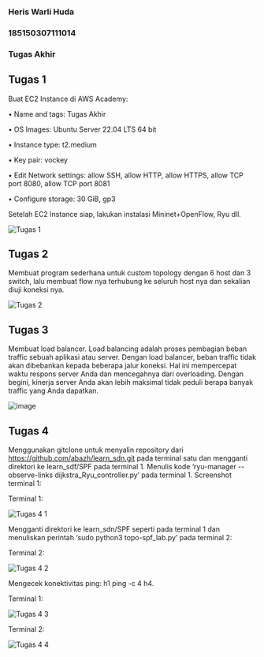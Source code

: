 ### Heris Warli Huda
### 185150307111014
### Tugas Akhir

## Tugas 1
Buat EC2 Instance di AWS Academy:

•	Name and tags: Tugas Akhir

•	OS Images: Ubuntu Server 22.04 LTS 64 bit

•	Instance type: t2.medium

•	Key pair: vockey

•	Edit Network settings: allow SSH, allow HTTP, allow HTTPS, allow TCP port 8080, allow TCP port 8081

•	Configure storage: 30 GiB, gp3

Setelah EC2 Instance siap, lakukan instalasi Mininet+OpenFlow, Ryu dll.

![Tugas 1](https://user-images.githubusercontent.com/107157273/172842106-4c6340de-6b37-42c3-8dd3-366f053fcb5a.png)

## Tugas 2
Membuat program sederhana untuk custom topology dengan 6 host dan 3 switch, lalu membuat flow nya terhubung ke seluruh host nya dan sekalian diuji koneksi nya.

![Tugas 2](https://user-images.githubusercontent.com/107157273/172842476-035e4ce8-1a69-4b2a-922b-c36f04a82842.png)


## Tugas 3
Membuat load balancer. Load balancing adalah proses pembagian beban traffic sebuah aplikasi atau server. Dengan load balancer, beban traffic tidak akan dibebankan kepada beberapa jalur koneksi. Hal ini mempercepat waktu respons server Anda dan mencegahnya dari overloading. Dengan begini, kinerja server Anda akan lebih maksimal tidak peduli berapa banyak traffic yang Anda dapatkan.

![image](https://user-images.githubusercontent.com/107157273/172842909-2ed09660-fcb9-4ad6-b58b-04966d685187.png)


## Tugas 4
Menggunakan gitclone untuk menyalin repository dari https://github.com/abazh/learn_sdn.git pada terminal satu dan mengganti direktori ke learn_sdf/SPF pada terminal 1.
Menulis kode ‘ryu-manager --observe-links dijkstra_Ryu_controller.py’ pada terminal 1.
Screenshot terminal 1:

Terminal 1:

![Tugas 4 1](https://user-images.githubusercontent.com/107157273/172843697-63d1d921-854f-4749-b3fd-abdd191d7dc3.png)

Mengganti direktori ke learn_sdn/SPF seperti pada terminal 1 dan menuliskan perintah ‘sudo python3 topo-spf_lab.py’ pada terminal 2:

Terminal 2:

![Tugas 4 2](https://user-images.githubusercontent.com/107157273/172843762-32a1c07a-32e5-4439-9a07-4ce4c7839f10.png)

Mengecek konektivitas ping: h1 ping -c 4 h4.

Terminal 1:

![Tugas 4 3](https://user-images.githubusercontent.com/107157273/172843864-87f4707e-fd7d-4a63-9491-3284bda3dd7e.png)

Terminal 2:

![Tugas 4 4](https://user-images.githubusercontent.com/107157273/172843899-12fd17bb-9163-4baa-b2a4-ffa4920ff6b8.png)
